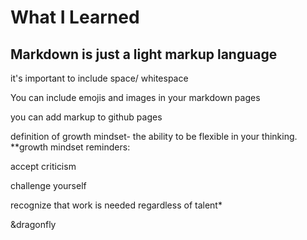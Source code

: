 # What I Learned
## Markdown is just a light markup language
 it's important to include space/ whitespace

You can include emojis and images in your markdown pages

you can add markup to github pages

definition of growth mindset- the ability to be flexible in your thinking.
**growth mindset reminders:

accept criticism

challenge yourself

recognize that work is needed regardless of talent*

&dragonfly
